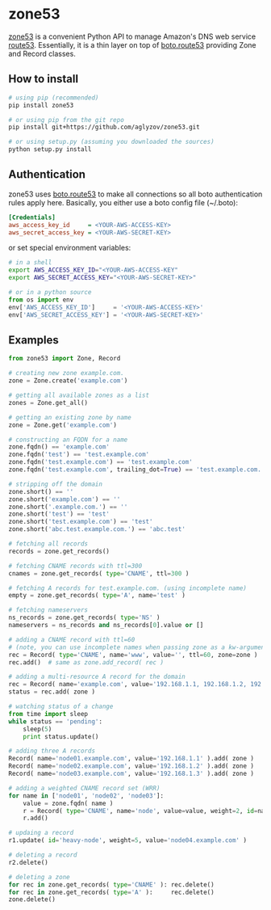 zone53
======
[zone53](https://github.com/aglyzov/zone53) is a convenient Python API
to manage Amazon's DNS web service
[route53](http://aws.amazon.com/route53/).
Essentially, it is a thin layer on top of
[boto.route53](http://boto.readthedocs.org/en/latest/ref/route53.html)
providing Zone and Record classes.

How to install
--------------
~~~sh
# using pip (recommended)
pip install zone53
~~~
~~~sh
# or using pip from the git repo
pip install git+https://github.com/aglyzov/zone53.git
~~~
~~~sh
# or using setup.py (assuming you downloaded the sources)
python setup.py install
~~~

Authentication
--------------
zone53 uses [boto.route53](http://boto.readthedocs.org/en/latest/ref/route53.html)
to make all connections so all boto authentication rules apply here. Basically,
you either use a boto config file (~/.boto):
~~~ini
[Credentials]
aws_access_key_id     = <YOUR-AWS-ACCESS-KEY>
aws_secret_access_key = <YOUR-AWS-SECRET-KEY>
~~~
or set special environment variables:
~~~sh
# in a shell
export AWS_ACCESS_KEY_ID="<YOUR-AWS-ACCESS-KEY"
export AWS_SECRET_ACCESS_KEY="<YOUR-AWS-SECRET-KEY>"
~~~
~~~python
# or in a python source
from os import env
env['AWS_ACCESS_KEY_ID']     = '<YOUR-AWS-ACCESS-KEY>'
env['AWS_SECRET_ACCESS_KEY'] = '<YOUR-AWS-SECRET-KEY>'
~~~

Examples
--------
~~~python
from zone53 import Zone, Record

# creating new zone example.com.
zone = Zone.create('example.com')

# getting all available zones as a list
zones = Zone.get_all()

# getting an existing zone by name
zone = Zone.get('example.com')

# constructing an FQDN for a name
zone.fqdn() == 'example.com'
zone.fqdn('test') == 'test.example.com'
zone.fqdn('test.example.com') == 'test.example.com'
zone.fqdn('test.example.com', trailing_dot=True) == 'test.example.com.'

# stripping off the domain
zone.short() == ''
zone.short('example.com') == ''
zone.short('.example.com.') == ''
zone.short('test') == 'test'
zone.short('test.example.com') == 'test'
zone.short('abc.test.example.com.') == 'abc.test'

# fetching all records
records = zone.get_records()

# fetching CNAME records with ttl=300
cnames = zone.get_records( type='CNAME', ttl=300 )

# fetching A records for test.example.com. (using incomplete name)
empty = zone.get_records( type='A', name='test' )

# fetching nameservers
ns_records = zone.get_records( type='NS' )
nameservers = ns_records and ns_records[0].value or []

# adding a CNAME record with ttl=60
# (note, you can use incomplete names when passing zone as a kw-argument)
rec = Record( type='CNAME', name='www', value='', ttl=60, zone=zone )
rec.add()  # same as zone.add_record( rec )

# adding a multi-resource A record for the domain
rec = Record( name='example.com', value='192.168.1.1, 192.168.1.2, 192.168.1.3' )
status = rec.add( zone )

# watching status of a change
from time import sleep
while status == 'pending':
    sleep(5)
    print status.update()

# adding three A records
Record( name='node01.example.com', value='192.168.1.1' ).add( zone )
Record( name='node02.example.com', value='192.168.1.2' ).add( zone )
Record( name='node03.example.com', value='192.168.1.3' ).add( zone )

# adding a weighted CNAME record set (WRR)
for name in ['node01', 'node02', 'node03']:
    value = zone.fqdn( name )
    r = Record( type='CNAME', name='node', value=value, weight=2, id=name, zone=zone )
    r.add()

# updaing a record
r1.update( id='heavy-node', weight=5, value='node04.example.com' )

# deleting a record
r2.delete()

# deleting a zone
for rec in zone.get_records( type='CNAME' ): rec.delete()
for rec in zone.get_records( type='A' ):     rec.delete()
zone.delete()
~~~
